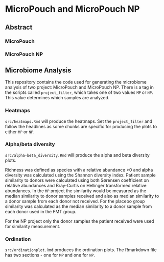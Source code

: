 # MicroPouch and MicroPouch NP


## Abstract
### MicroPouch

### MicroPouch NP


## Microbiome Analysis
This repository contains the code used for generating the microbiome analysis of two project: MicroPouch and MicroPouch NP. There is a tag in the scripts called `project_filter`, which takes one of two values `MP` or `NP`. This value determines which samples are analyzed.

### Heatmaps
`src/heatmaps.Rmd` will produce the heatmaps. Set the `project_filter` and follow the headlines as some chunks are specific for producing the plots to either `MP` or `NP`.

### Alpha/beta diversity
`src/alpha-beta_diversity.Rmd` will produce the alpha and beta diversity plots.

Richness was defined as species with a relative abundance >0 and alpha diversity was calculated using the Shannon diversity index. Patient sample similarity to donors were calculated using both Sørensen coefficient on relative abundances and Bray-Curtis on Hellinger transformed relative abundances. In the `MP` project the similarity would be measured as the median similarity to donor samples received and also as median similarity to a donor sample from each donor not received. For the placebo group similarity was calculated as the median similarity to a donor sample from each donor used in the FMT group.

For the NP project only the donor samples the patient received were used for similarity measurement.


### Ordination
`src/ordinationplot.Rmd` produces the ordination plots. The Rmarkdown file has two sections - one for `MP` and one for `NP`.



